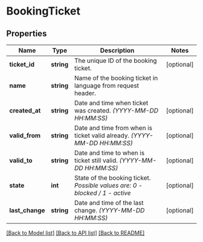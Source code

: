 # BookingTicket

## Properties
Name | Type | Description | Notes
------------ | ------------- | ------------- | -------------
**ticket_id** | **string** | The unique ID of the booking ticket. | [optional] 
**name** | **string** | Name of the booking ticket in language from request header. | 
**created_at** | **string** | Date and time when ticket was created. *(YYYY-MM-DD HH:MM:SS)* | [optional] 
**valid_from** | **string** | Date and time from when is ticket valid already. *(YYYY-MM-DD HH:MM:SS)* | [optional] 
**valid_to** | **string** | Date and time to when is ticket still valid. *(YYYY-MM-DD HH:MM:SS)* | [optional] 
**state** | **int** | State of the booking ticket. *Possible values are: 0 - blocked / 1 - active* | [optional] 
**last_change** | **string** | Date and time of the last change. *(YYYY-MM-DD HH:MM:SS)* | [optional] 

[[Back to Model list]](../../README.md#documentation-for-models) [[Back to API list]](../../README.md#documentation-for-api-endpoints) [[Back to README]](../../README.md)

